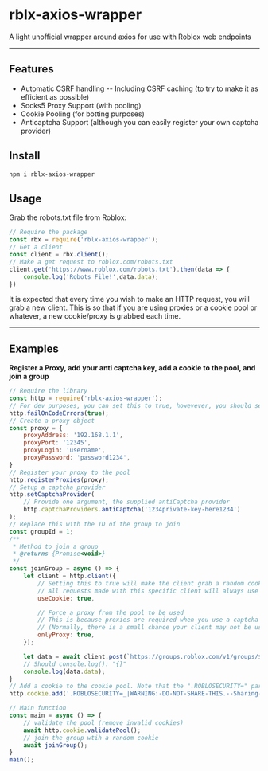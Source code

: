 # rblx-axios-wrapper
A light unofficial wrapper around axios for use with Roblox web endpoints

---

## Features
- Automatic CSRF handling -- Including CSRF caching (to try to make it as efficient as possible)
- Socks5 Proxy Support (with pooling)
- Cookie Pooling (for botting purposes)
- Anticaptcha Support (although you can easily register your own captcha provider)

## Install
`npm i rblx-axios-wrapper`

## Usage

Grab the robots.txt file from Roblox:
```js
// Require the package
const rbx = require('rblx-axios-wrapper');
// Get a client
const client = rbx.client();
// Make a get request to roblox.com/robots.txt
client.get('https://www.roblox.com/robots.txt').then(data => {
    console.log('Robots File!',data.data);
})
```

It is expected that every time you wish to make an HTTP request, you will grab a new client. This is so that if you are using proxies or a cookie pool or whatever, a new cookie/proxy is grabbed each time.

---

## Examples

**Register a Proxy, add your anti captcha key, add a cookie to the pool, and join a group**
```js
// Require the library
const http = require('rblx-axios-wrapper');
// For dev purposes, you can set this to true, howevever, you should set this to "false" in a production env.
http.failOnCodeErrors(true);
// Create a proxy object
const proxy = {
    proxyAddress: '192.168.1.1',
    proxyPort: '12345',
    proxyLogin: 'username',
    proxyPassword: 'password1234',
}
// Register your proxy to the pool
http.registerProxies(proxy);
// Setup a captcha provider
http.setCaptchaProvider(
    // Provide one argument, the supplied antiCaptcha provider
    http.captchaProviders.antiCaptcha('1234private-key-here1234')
);
// Replace this with the ID of the group to join
const groupId = 1;
/**
 * Method to join a group
 * @returns {Promise<void>}
 */
const joinGroup = async () => {
    let client = http.client({
        // Setting this to true will make the client grab a random cookie from the pool before requests are issued.
        // All requests made with this specific client will always use the same cookie and same proxy (if applicable)
        useCookie: true,

        // Force a proxy from the pool to be used
        // This is because proxies are required when you use a captcha solver.
        // (Normally, there is a small chance your client may not be using a proxy due to how the pooling works. If you force a proxy to be used with the "onlyProxy: true" option, it is guaranteed your request will use a proxy)
        onlyProxy: true,
    });

    let data = await client.post(`https://groups.roblox.com/v1/groups/${groupId}/users`, {});
    // Should console.log(): "{}"
    console.log(data.data);
}
// Add a cookie to the cookie pool. Note that the ".ROBLOSECURITY=" part is not required
http.cookie.add('.ROBLOSECURITY=_|WARNING:-DO-NOT-SHARE-THIS.--Sharing-this-will-allow-someone-to-log-in-as-you-and-to-steal-your-ROBUX-and-items.|_1234 ... etc ...');

// Main function
const main = async () => {
    // validate the pool (remove invalid cookies)
    await http.cookie.validatePool();
    // join the group wtih a random cookie
    await joinGroup();
}
main();
```